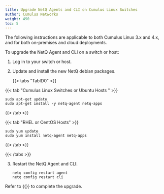 ```yaml
---
title: Upgrade NetQ Agents and CLI on Cumulus Linux Switches
author: Cumulus Networks
weight: 490
toc: 5
---
```

The following instructions are applicable to both Cumulus Linux 3.x and 4.x, and for both on-premises and cloud deployments.

To upgrade the NetQ Agent and CLI on a switch or host:

1. Log in to your switch or host.

2. Update and install the new NetQ debian packages.

    {{< tabs "TabID0" >}}

{{< tab "Cumulus Linux Switches or Ubuntu Hosts " >}}

```
sudo apt-get update
sudo apt-get install -y netq-agent netq-apps
```

{{< /tab >}}

{{< tab "RHEL or CentOS Hosts" >}}

```
sudo yum update
sudo yum install netq-agent netq-apps
```

{{< /tab >}}

{{< /tabs >}}

3. Restart the NetQ Agent and CLI.

    ```
    netq config restart agent
    netq config restart cli
    ```

Refer to {{<link title="Install and Configure the NetQ Agent on Cumulus Linux Switches">}} to complete the upgrade.
